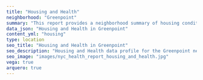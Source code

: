 ```yaml
---
title: "Housing and Health"
neighborhood: "Greenpoint"
summary: "This report provides a neighborhood summary of housing conditions and related health outcomes. It also describes population characteristics that can increase vulnerability to housing hazards."
data_json: "Housing and Health in Greenpoint"
content_yml: "housing"
type: location
seo_title: "Housing and Health in Greenpoint"
seo_description: "Housing and Health data profile for the Greenpoint neighborhood of NYC."
seo_image: "images/nyc_health_report_housing_and_health.jpg"
vega: true
arquero: true
---
```

